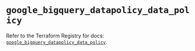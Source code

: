 # `google_bigquery_datapolicy_data_policy`

Refer to the Terraform Registry for docs: [`google_bigquery_datapolicy_data_policy`](https://registry.terraform.io/providers/hashicorp/google-beta/5.43.1/docs/resources/google_bigquery_datapolicy_data_policy).
